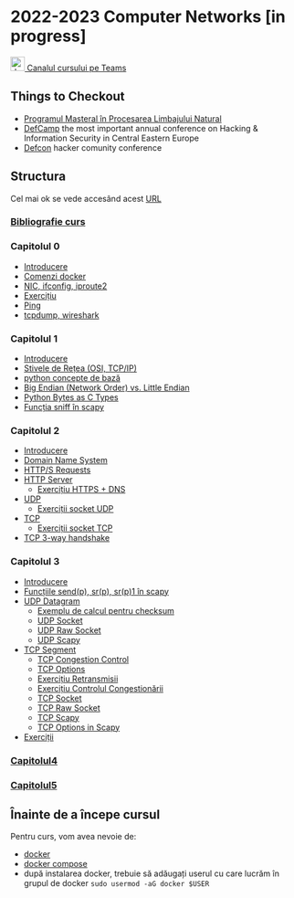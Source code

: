 # 2022-2023 Computer Networks [in progress]


<a href="https://teams.microsoft.com/l/team/19%3awA2tGLn96SH2G_cNGKwPe8orFahlzuCYOLqhL30Uvao1%40thread.tacv2/conversations?groupId=e5a51008-8327-4111-89e8-0a128bfbd7ea&tenantId=08a1a72f-fecd-4dae-8cec-471a2fb7c2f1">
<img src="https://upload.wikimedia.org/wikipedia/commons/c/c9/Microsoft_Office_Teams_%282018%E2%80%93present%29.svg" alt="drawing" width="25"/>
Canalul cursului pe Teams
</a>




## Things to Checkout
- [Programul Masteral în Procesarea Limbajului Natural](https://nlp.unibuc.ro/master)
- [DefCamp](https://def.camp/) the most important annual conference on Hacking & Information Security in Central Eastern Europe
- [Defcon](https://www.defcon.org/) hacker comunity conference

## Structura
Cel mai ok se vede accesând acest [URL](https://senisioi.github.io/computer-networks/)

### [Bibliografie curs](curs/)
### Capitolul 0
- [Introducere](capitolul0/)
- [Comenzi docker](capitolul0#docker)
- [NIC, ifconfig, iproute2](capitolul0#nic)
- [Exercițiu](capitolul0#exercitiu1)
- [Ping](capitolul0#ping)
- [tcpdump, wireshark](capitolul0#tcpdump_install)

### Capitolul 1
- [Introducere](capitolul1/)
- [Stivele de Rețea (OSI, TCP/IP)](capitolul1#stacks)
- [python concepte de bază](capitolul1#intro)
- [Big Endian (Network Order) vs. Little Endian](capitolul1#endianness)
- [Python Bytes as C Types](capitolul1#ctypes)
- [Funcția sniff în scapy](capitolul1#scapy_sniff)

### Capitolul 2
- [Introducere](capitolul2#intro)
- [Domain Name System](capitolul2#dns)
- [HTTP/S Requests](capitolul2#https)
- [HTTP Server](capitolul2#https_server)
  - [Exercițiu HTTPS + DNS](capitolul2#https_dns)
- [UDP](capitolul2#udp)
  - [Exerciții socket UDP](capitolul2#exercitii_udp)
- [TCP](capitolul2#tcp)
  - [Exerciții socket TCP](capitolul2#exercitii_tcp)
- [TCP 3-way handshake](capitolul2#shake)

### Capitolul 3
- [Introducere](capitolul3#intro)
- [Funcțiile send(p), sr(p), sr(p)1 în scapy](capitolul3#scapy_send)
- [UDP Datagram](capitolul3#udp)
  - [Exemplu de calcul pentru checksum](capitolul3#checksum)
  - [UDP Socket](capitolul3#udp_socket)
  - [UDP Raw Socket](capitolul3#udp_raw_socket)
  - [UDP Scapy](capitolul3#udp_scapy)
- [TCP Segment](capitolul3#tcp)
  - [TCP Congestion Control](capitolul3#tcp_cong)
  - [TCP Options](capitolul3#tcp_options)
  - [Exercițiu Retransmisii](capitolul3#tcp_retransmission)
  - [Exercițiu Controlul Congestionării](capitolul3#tcp_cong_ex)
  - [TCP Socket](capitolul3#tcp_socket)
  - [TCP Raw Socket](capitolul3#tcp_raw_socket)
  - [TCP Scapy](capitolul3#tcp_scapy)
  - [TCP Options in Scapy](capitolul3#tcp_options_scapy)
- [Exerciții](capitolul3#exercitii)

### [Capitolul4](capitolul4/)
### [Capitolul5](capitolul5/)





## Înainte de a începe cursul
Pentru curs, vom avea nevoie de:
- [docker](https://docs.docker.com/install/linux/docker-ce/ubuntu/)
- [docker compose](https://docs.docker.com/compose/install/linux/)
- după instalarea docker, trebuie să adăugați userul cu care lucrăm în grupul de docker `sudo usermod -aG docker $USER`

